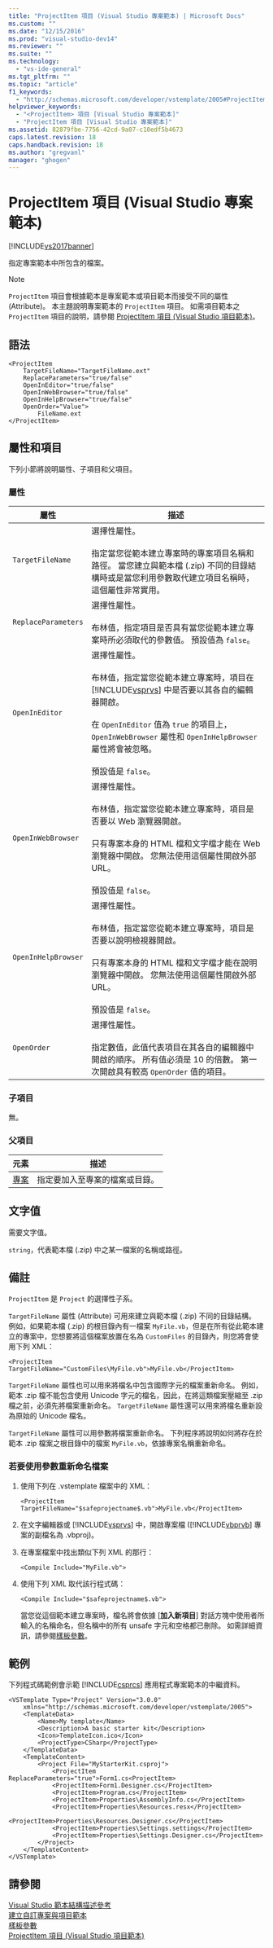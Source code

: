 ```yaml
---
title: "ProjectItem 項目 (Visual Studio 專案範本) | Microsoft Docs"
ms.custom: ""
ms.date: "12/15/2016"
ms.prod: "visual-studio-dev14"
ms.reviewer: ""
ms.suite: ""
ms.technology: 
  - "vs-ide-general"
ms.tgt_pltfrm: ""
ms.topic: "article"
f1_keywords: 
  - "http://schemas.microsoft.com/developer/vstemplate/2005#ProjectItem"
helpviewer_keywords: 
  - "<ProjectItem> 項目 [Visual Studio 專案範本]"
  - "ProjectItem 項目 [Visual Studio 專案範本]"
ms.assetid: 82879fbe-7756-42cd-9a07-c10edf5b4673
caps.latest.revision: 18
caps.handback.revision: 18
ms.author: "gregvanl"
manager: "ghogen"
---
```

# ProjectItem 項目 (Visual Studio 專案範本)
[!INCLUDE[vs2017banner](../code-quality/includes/vs2017banner.md)]

指定專案範本中所包含的檔案。  
  
> [!NOTE]
>  `ProjectItem` 項目會根據範本是專案範本或項目範本而接受不同的屬性 \(Attribute\)。  本主題說明專案範本的 `ProjectItem` 項目。  如需項目範本之 `ProjectItem` 項目的說明，請參閱 [ProjectItem 項目 \(Visual Studio 項目範本\)](../extensibility/projectitem-element-visual-studio-item-templates.md)。  
  
## 語法  
  
```  
<ProjectItem  
    TargetFileName="TargetFileName.ext"  
    ReplaceParameters="true/false"  
    OpenInEditor="true/false"  
    OpenInWebBrowser="true/false"  
    OpenInHelpBrowser="true/false"  
    OpenOrder="Value">  
        FileName.ext  
</ProjectItem>  
```  
  
## 屬性和項目  
 下列小節將說明屬性、子項目和父項目。  
  
### 屬性  
  
|屬性|描述|  
|--------|--------|  
|`TargetFileName`|選擇性屬性。<br /><br /> 指定當您從範本建立專案時的專案項目名稱和路徑。  當您建立與範本檔 \(.zip\) 不同的目錄結構時或是當您利用參數取代建立項目名稱時，這個屬性非常實用。|  
|`ReplaceParameters`|選擇性屬性。<br /><br /> 布林值，指定項目是否具有當您從範本建立專案時所必須取代的參數值。  預設值為 `false`。|  
|`OpenInEditor`|選擇性屬性。<br /><br /> 布林值，指定當您從範本建立專案時，項目在 [!INCLUDE[vsprvs](../code-quality/includes/vsprvs_md.md)] 中是否要以其各自的編輯器開啟。<br /><br /> 在 `OpenInEditor` 值為 `true` 的項目上，`OpenInWebBrowser` 屬性和 `OpenInHelpBrowser` 屬性將會被忽略。<br /><br /> 預設值是 `false`。|  
|`OpenInWebBrowser`|選擇性屬性。<br /><br /> 布林值，指定當您從範本建立專案時，項目是否要以 Web 瀏覽器開啟。<br /><br /> 只有專案本身的 HTML 檔和文字檔才能在 Web 瀏覽器中開啟。  您無法使用這個屬性開啟外部 URL。<br /><br /> 預設值是 `false`。|  
|`OpenInHelpBrowser`|選擇性屬性。<br /><br /> 布林值，指定當您從範本建立專案時，項目是否要以說明檢視器開啟。<br /><br /> 只有專案本身的 HTML 檔和文字檔才能在說明瀏覽器中開啟。  您無法使用這個屬性開啟外部 URL。<br /><br /> 預設值是 `false`。|  
|`OpenOrder`|選擇性屬性。<br /><br /> 指定數值，此值代表項目在其各自的編輯器中開啟的順序。  所有值必須是 10 的倍數。  第一次開啟具有較高 `OpenOrder` 值的項目。|  
  
### 子項目  
 無。  
  
### 父項目  
  
|元素|描述|  
|--------|--------|  
|[專案](../extensibility/project-element-visual-studio-templates.md)|指定要加入至專案的檔案或目錄。|  
  
## 文字值  
 需要文字值。  
  
 `string`，代表範本檔 \(.zip\) 中之某一檔案的名稱或路徑。  
  
## 備註  
 `ProjectItem` 是 `Project` 的選擇性子系。  
  
 `TargetFileName` 屬性 \(Attribute\) 可用來建立與範本檔 \(.zip\) 不同的目錄結構。  例如，如果範本檔 \(.zip\) 的根目錄內有一檔案 `MyFile.vb`，但是在所有從此範本建立的專案中，您想要將這個檔案放置在名為 `CustomFiles` 的目錄內，則您將會使用下列 XML：  
  
```  
<ProjectItem TargetFileName="CustomFiles\MyFile.vb">MyFile.vb</ProjectItem>  
```  
  
 `TargetFileName` 屬性也可以用來將檔名中包含國際字元的檔案重新命名。  例如，範本 .zip 檔不能包含使用 Unicode 字元的檔名，因此，在將這類檔案壓縮至 .zip 檔之前，必須先將檔案重新命名。  `TargetFileName` 屬性還可以用來將檔名重新設為原始的 Unicode 檔名。  
  
 `TargetFileName` 屬性可以用參數將檔案重新命名。  下列程序將說明如何將存在於範本 .zip 檔案之根目錄中的檔案 `MyFile.vb`，依據專案名稱重新命名。  
  
### 若要使用參數重新命名檔案  
  
1.  使用下列在 .vstemplate 檔案中的 XML：  
  
    ```  
    <ProjectItem TargetFileName="$safeprojectname$.vb">MyFile.vb</ProjectItem>  
    ```  
  
2.  在文字編輯器或 [!INCLUDE[vsprvs](../code-quality/includes/vsprvs_md.md)] 中，開啟專案檔 \([!INCLUDE[vbprvb](../code-quality/includes/vbprvb_md.md)] 專案的副檔名為 .vbproj\)。  
  
3.  在專案檔案中找出類似下列 XML 的那行：  
  
    ```  
    <Compile Include="MyFile.vb">  
    ```  
  
4.  使用下列 XML 取代該行程式碼：  
  
    ```  
    <Compile Include="$safeprojectname$.vb">  
    ```  
  
     當您從這個範本建立專案時，檔名將會依據 \[**加入新項目**\] 對話方塊中使用者所輸入的名稱命名，但名稱中的所有 unsafe 字元和空格都已刪除。  如需詳細資訊，請參閱[樣板參數](../ide/template-parameters.md)。  
  
## 範例  
 下列程式碼範例會示範 [!INCLUDE[csprcs](../data-tools/includes/csprcs_md.md)] 應用程式專案範本的中繼資料。  
  
```  
<VSTemplate Type="Project" Version="3.0.0"  
    xmlns="http://schemas.microsoft.com/developer/vstemplate/2005">  
    <TemplateData>  
        <Name>My template</Name>  
        <Description>A basic starter kit</Description>  
        <Icon>TemplateIcon.ico</Icon>  
        <ProjectType>CSharp</ProjectType>  
    </TemplateData>  
    <TemplateContent>  
        <Project File="MyStarterKit.csproj">  
            <ProjectItem ReplaceParameters="true">Form1.cs<ProjectItem>  
            <ProjectItem>Form1.Designer.cs</ProjectItem>  
            <ProjectItem>Program.cs</ProjectItem>  
            <ProjectItem>Properties\AssemblyInfo.cs</ProjectItem>  
            <ProjectItem>Properties\Resources.resx</ProjectItem>  
            <ProjectItem>Properties\Resources.Designer.cs</ProjectItem>  
            <ProjectItem>Properties\Settings.settings</ProjectItem>  
            <ProjectItem>Properties\Settings.Designer.cs</ProjectItem>  
        </Project>  
    </TemplateContent>  
</VSTemplate>  
```  
  
## 請參閱  
 [Visual Studio 範本結構描述參考](../extensibility/visual-studio-template-schema-reference.md)   
 [建立自訂專案與項目範本](../ide/creating-project-and-item-templates.md)   
 [樣板參數](../ide/template-parameters.md)   
 [ProjectItem 項目 \(Visual Studio 項目範本\)](../extensibility/projectitem-element-visual-studio-item-templates.md)